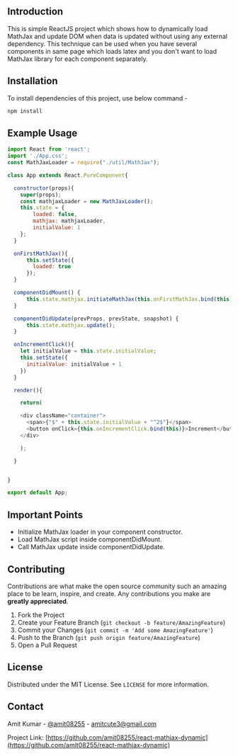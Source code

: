 ## Introduction

This is simple ReactJS project which shows how to dynamically load MathJax and update DOM when data is updated without using any external dependency.
This technique can be used when you have several components in same page which loads latex and you don't want to load MathJax library for each component separately.

## Installation

To install dependencies of this project, use below command -

```sh
npm install
```

## Example Usage

```javascript
import React from 'react';
import './App.css';
const MathJaxLoader = require("./util/MathJax");

class App extends React.PureComponent{

  constructor(props){
    super(props);
    const mathjaxLoader = new MathJaxLoader();
    this.state = {
        loaded: false,
        mathjax: mathjaxLoader,
        initialValue: 1
    };
  }

  onFirstMathJax(){
      this.setState({
        loaded: true
      });
  }

  componentDidMount() {
      this.state.mathjax.initiateMathJax(this.onFirstMathJax.bind(this));
  }

  componentDidUpdate(prevProps, prevState, snapshot) {
      this.state.mathjax.update();
  }

  onIncrementClick(){
    let initialValue = this.state.initialValue;
    this.setState({
      initialValue: initialValue + 1
    })
  }

  render(){

    return(

    <div className="container">
      <span>{"$" + this.state.initialValue + "^2$"}</span>
      <button onClick={this.onIncrementClick.bind(this)}>Increment</button>
    </div>

    );

  }


}

export default App;
```

## Important Points

* Initialize MathJax loader in your component constructor.
* Load MathJax script inside componentDidMount.
* Call MathJax update inside componentDidUpdate.

<!-- CONTRIBUTING -->
## Contributing

Contributions are what make the open source community such an amazing place to be learn, inspire, and create. Any contributions you make are **greatly appreciated**.

1. Fork the Project
2. Create your Feature Branch (`git checkout -b feature/AmazingFeature`)
3. Commit your Changes (`git commit -m 'Add some AmazingFeature'`)
4. Push to the Branch (`git push origin feature/AmazingFeature`)
5. Open a Pull Request


<!-- LICENSE -->
## License

Distributed under the MIT License. See `LICENSE` for more information.



<!-- CONTACT -->
## Contact

Amit Kumar - [@amit08255](https://twitter.com/amit08255) - amitcute3@gmail.com

Project Link: [https://github.com/amit08255/react-mathjax-dynamic](https://github.com/amit08255/react-mathjax-dynamic)


